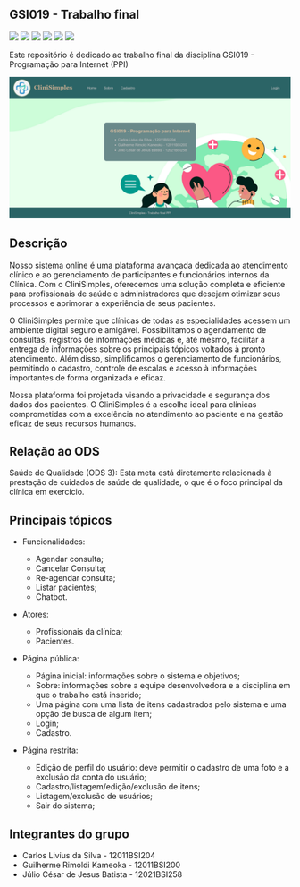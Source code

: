 ## GSI019 - Trabalho final
<!-- badges -->
<div align="start">
  <img src="https://img.shields.io/badge/HTML5-E34F26?style=for-the-badge&logo=html5&logoColor=white">
  <img src="https://img.shields.io/badge/CSS3-1572B6?style=for-the-badge&logo=css3&logoColor=white">
  <img src="https://img.shields.io/badge/PHP-777BB4?style=for-the-badge&logo=php&logoColor=white">
  <img src="https://img.shields.io/badge/JavaScript-323330?style=for-the-badge&logo=javascript&logoColor=F7DF1E">
  <img src="https://img.shields.io/badge/Node%20js-339933?style=for-the-badge&logo=nodedotjs&logoColor=white">
  <img src="https://img.shields.io/badge/Amazon_AWS-FF9900?style=for-the-badge&logo=amazonaws&logoColor=white">  
</div>
  
Este repositório é dedicado ao trabalho final da disciplina GSI019 - Programação para Internet (PPI)

<img src="frontend.png">

## Descrição

Nosso sistema online é uma plataforma avançada dedicada ao atendimento clínico e
ao gerenciamento de participantes e funcionários internos da Clínica. Com o CliniSimples,
oferecemos uma solução completa e eficiente para profissionais de saúde e
administradores que desejam otimizar seus processos e aprimorar a experiência de seus
pacientes.  

O CliniSimples permite que clínicas de todas as especialidades acessem um
ambiente digital seguro e amigável. Possibilitamos o agendamento de consultas, registros
de informações médicas e, até mesmo, facilitar a entrega de informações sobre os
principais tópicos voltados à pronto atendimento. Além disso, simplificamos o
gerenciamento de funcionários, permitindo o cadastro, controle de escalas e acesso à
informações importantes de forma organizada e eficaz.  

Nossa plataforma foi projetada visando a privacidade e segurança dos dados dos
pacientes. O CliniSimples é a escolha ideal para clínicas comprometidas com a excelência
no atendimento ao paciente e na gestão eficaz de seus recursos humanos.

## Relação ao ODS

Saúde de Qualidade (ODS 3): Esta meta está diretamente relacionada à prestação de cuidados de saúde de qualidade, o que é o foco principal da clínica em exercício.

## Principais tópicos

- Funcionalidades:
  - Agendar consulta;
  - Cancelar Consulta;
  - Re-agendar consulta;
  - Listar pacientes;
  - Chatbot.
  
- Atores:
    - Profissionais da clínica;
    - Pacientes.
  
- Página pública:
    - Página inicial: informações sobre o sistema e objetivos;
    - Sobre: informações sobre a equipe desenvolvedora e a disciplina em que o trabalho está inserido;
    - Uma página com uma lista de itens cadastrados pelo sistema e uma opção de busca de algum
item;
    - Login;
    - Cadastro.

- Página restrita:
    - Edição de perfil do usuário: deve permitir o cadastro de uma foto e a exclusão da
conta do usuário;
    - Cadastro/listagem/edição/exclusão de itens;
    - Listagem/exclusão de usuários;
    - Sair do sistema;

## Integrantes do grupo

- Carlos Livius da Silva - 12011BSI204
- Guilherme Rimoldi Kameoka - 12011BSI200
- Júlio César de Jesus Batista - 12021BSI258
